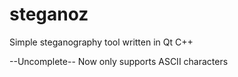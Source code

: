 # steganoz
Simple steganography tool written in Qt C++

--Uncomplete--
Now only supports ASCII characters
